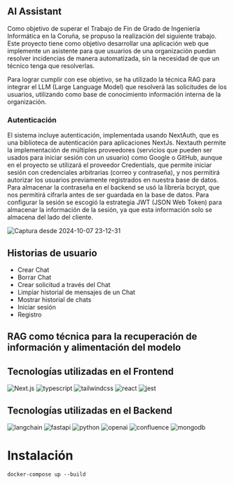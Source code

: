 ## AI Assistant

Como objetivo de superar el Trabajo de Fin de Grado de Ingeniería Informática en la Coruña, se
propuso la realización del siguiente trabajo. Este proyecto tiene como objetivo desarrollar una 
aplicación web que implemente un asistente para que usuarios de una organización puedan 
resolver incidencias de manera automatizada, sin la necesidad de que un técnico tenga que resolverlas. 

Para lograr cumplir con ese objetivo, se ha utilizado la técnica RAG para integrar el LLM 
(Large Language Model) que resolverá las solicitudes de los usuarios, utilizando como base de
conocimiento información interna de la organización.

### Autenticación

El sistema incluye autenticación, implementada usando NextAuth, que es una biblioteca de
autenticación para aplicaciones NextJs. Nextauth permite la implementación de múltiples proveedores (servicios que pueden ser
usados para iniciar sesión con un usuario) como Google o GitHub, aunque en el proyecto
se utilizará el proveedor Credentials, que permite iniciar sesión con credenciales arbitrarias
(correo y contraseña), y nos permitirá autorizar los usuarios previamente registrados en nuestra
base de datos. Para almacenar la contraseña en el backend se usó la librería bcrypt, que
nos permitirá cifrarla antes de ser guardada en la base de datos. Para configurar la sesión se 
escogió la estrategia JWT (JSON Web Token) para almacenar la información de la sesión, ya que esta
información solo se almacena del lado del cliente.

![Captura desde 2024-10-07 23-12-31](https://github.com/user-attachments/assets/c8cf9995-d7dd-449c-9a16-4a6db097e185)

## Historias de usuario
* Crear Chat
* Borrar Chat
* Crear solicitud a través del Chat
* Limpiar historial de mensajes de un Chat
* Mostrar historial de chats
* Iniciar sesión
* Registro

## RAG como técnica para la recuperación de información y alimentación del modelo

## Tecnologías utilizadas en el Frontend

![Next.js](https://img.shields.io/badge/next.js-%23000000.svg?style=for-the-badge&logo=nextdotjs&logoColor=white)
![typescript](https://img.shields.io/badge/typescript-%233178C6.svg?style=for-the-badge&logo=typescript&logoColor=white)
![tailwindcss](https://img.shields.io/badge/tailwindcss-%2306B6D4.svg?style=for-the-badge&logo=tailwindcss&logoColor=white)
![react](https://img.shields.io/badge/react-%2361DAFB.svg?style=for-the-badge&logo=react&logoColor=white)
![jest](https://img.shields.io/badge/jest-%23C21325.svg?style=for-the-badge&logo=jest&logoColor=white)

## Tecnologías utilizadas en el Backend

![langchain](https://img.shields.io/badge/langchain-%231C3C3C.svg?style=for-the-badge&logo=langchain&logoColor=white)
![fastapi](https://img.shields.io/badge/fastapi-%23009688.svg?style=for-the-badge&logo=fastapi&logoColor=white)
![python](https://img.shields.io/badge/python-%233776AB.svg?style=for-the-badge&logo=python&logoColor=white)
![openai](https://img.shields.io/badge/openai-%23412991.svg?style=for-the-badge&logo=openai&logoColor=white)
![confluence](https://img.shields.io/badge/confluence-%23172B4D.svg?style=for-the-badge&logo=confluence&logoColor=white)
![mongodb](https://img.shields.io/badge/mongodb-%2347A248.svg?style=for-the-badge&logo=mongodb&logoColor=white)


# Instalación

    docker-compose up --build

